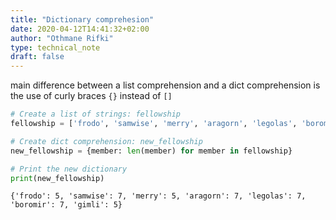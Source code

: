```yaml
---
title: "Dictionary comprehesion"
date: 2020-04-12T14:41:32+02:00
author: "Othmane Rifki"
type: technical_note
draft: false
---
```

main difference between a list comprehension and a dict comprehension is the use of curly braces `{}` instead of `[]`


```python
# Create a list of strings: fellowship
fellowship = ['frodo', 'samwise', 'merry', 'aragorn', 'legolas', 'boromir', 'gimli']

# Create dict comprehension: new_fellowship
new_fellowship = {member: len(member) for member in fellowship}

# Print the new dictionary
print(new_fellowship)
```

    {'frodo': 5, 'samwise': 7, 'merry': 5, 'aragorn': 7, 'legolas': 7, 'boromir': 7, 'gimli': 5}

